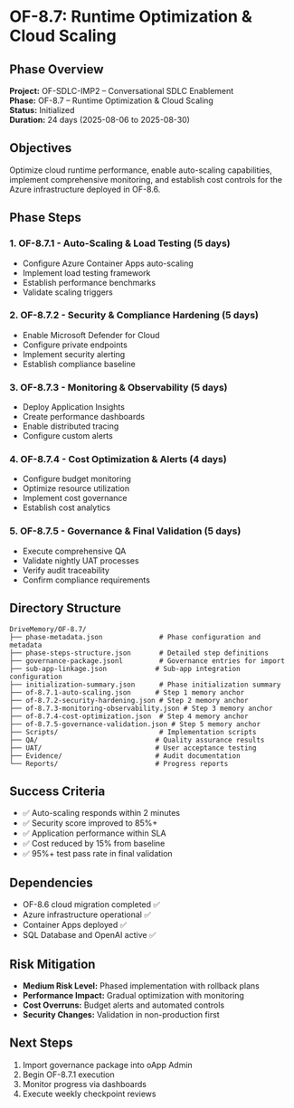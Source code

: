 # OF-8.7: Runtime Optimization & Cloud Scaling

## Phase Overview
**Project:** OF-SDLC-IMP2 – Conversational SDLC Enablement  
**Phase:** OF-8.7 – Runtime Optimization & Cloud Scaling  
**Status:** Initialized  
**Duration:** 24 days (2025-08-06 to 2025-08-30)

## Objectives
Optimize cloud runtime performance, enable auto-scaling capabilities, implement comprehensive monitoring, and establish cost controls for the Azure infrastructure deployed in OF-8.6.

## Phase Steps

### 1. OF-8.7.1 - Auto-Scaling & Load Testing (5 days)
- Configure Azure Container Apps auto-scaling
- Implement load testing framework
- Establish performance benchmarks
- Validate scaling triggers

### 2. OF-8.7.2 - Security & Compliance Hardening (5 days) 
- Enable Microsoft Defender for Cloud
- Configure private endpoints
- Implement security alerting
- Establish compliance baseline

### 3. OF-8.7.3 - Monitoring & Observability (5 days)
- Deploy Application Insights
- Create performance dashboards
- Enable distributed tracing
- Configure custom alerts

### 4. OF-8.7.4 - Cost Optimization & Alerts (4 days)
- Configure budget monitoring
- Optimize resource utilization
- Implement cost governance
- Establish cost analytics

### 5. OF-8.7.5 - Governance & Final Validation (5 days)
- Execute comprehensive QA
- Validate nightly UAT processes
- Verify audit traceability
- Confirm compliance requirements

## Directory Structure

```
DriveMemory/OF-8.7/
├── phase-metadata.json              # Phase configuration and metadata
├── phase-steps-structure.json       # Detailed step definitions
├── governance-package.jsonl         # Governance entries for import
├── sub-app-linkage.json            # Sub-app integration configuration
├── initialization-summary.json      # Phase initialization summary
├── of-8.7.1-auto-scaling.json      # Step 1 memory anchor
├── of-8.7.2-security-hardening.json # Step 2 memory anchor
├── of-8.7.3-monitoring-observability.json # Step 3 memory anchor
├── of-8.7.4-cost-optimization.json  # Step 4 memory anchor
├── of-8.7.5-governance-validation.json # Step 5 memory anchor
├── Scripts/                         # Implementation scripts
├── QA/                             # Quality assurance results
├── UAT/                            # User acceptance testing
├── Evidence/                       # Audit documentation
└── Reports/                        # Progress reports
```

## Success Criteria
- ✅ Auto-scaling responds within 2 minutes
- ✅ Security score improved to 85%+
- ✅ Application performance within SLA
- ✅ Cost reduced by 15% from baseline
- ✅ 95%+ test pass rate in final validation

## Dependencies
- OF-8.6 cloud migration completed ✅
- Azure infrastructure operational ✅
- Container Apps deployed ✅
- SQL Database and OpenAI active ✅

## Risk Mitigation
- **Medium Risk Level:** Phased implementation with rollback plans
- **Performance Impact:** Gradual optimization with monitoring
- **Cost Overruns:** Budget alerts and automated controls
- **Security Changes:** Validation in non-production first

## Next Steps
1. Import governance package into oApp Admin
2. Begin OF-8.7.1 execution
3. Monitor progress via dashboards
4. Execute weekly checkpoint reviews